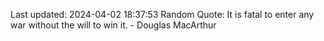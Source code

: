 Last updated: 2024-04-02 18:37:53
Random Quote: It is fatal to enter any war without the will to win it. - Douglas MacArthur